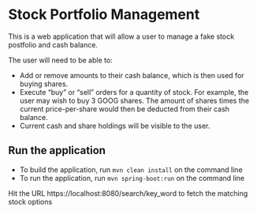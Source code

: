 # Stock Portfolio Management

This is a web application that will allow a user to manage a fake stock postfolio and cash balance.

The user will need to be able to:

- Add or remove amounts to their cash balance, which is then used for buying shares.
- Execute “buy” or “sell” orders for a quantity of stock. For example, the user may wish to buy 3 GOOG shares. The amount of shares times the current price-per-share would then be deducted from their cash balance.
- Current cash and share holdings will be visible to the user.

## Run the application
- To build the application, run `mvn clean install` on the command line
- To run the application, run `mvn spring-boot:run` on the command line

Hit the URL https://localhost:8080/search/key_word to fetch the matching stock options 

